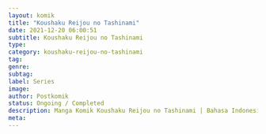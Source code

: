 ```yaml
---
layout: komik
title: "Koushaku Reijou no Tashinami"
date: 2021-12-20 06:00:51
subtitle: Koushaku Reijou no Tashinami
type: 
category: koushaku-reijou-no-tashinami
tag: 
genre: 
subtag: 
label: Series
image: 
author: Postkomik
status: Ongoing / Completed
description: Manga Komik Koushaku Reijou no Tashinami | Bahasa Indonesia
meta: 
---
```

